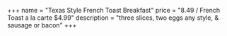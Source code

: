 +++
name = "Texas Style French Toast Breakfast"
price = "8.49 / French Toast a la carte $4.99"
description = "three slices, two eggs any style, & sausage or bacon"
+++
